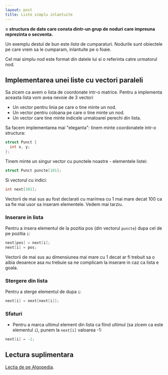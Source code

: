 ```yaml
---
layout: post
title: Liste simplu inlantuite
---
```


**= structura de date care consta dintr-un grup de noduri care impreuna reprezinta o secventa.**

Un exemplu destul de bun este *lista* de cumparaturi. Nodurile sunt obiectele pe care vrem sa le cumparam, inlantuite pe o foaie.

Cel mai simplu nod este format din datele lui si o referinta catre urmatorul nod.

## Implementarea unei liste cu vectori paraleli

Sa zicem ca avem o lista de coordonate intr-o matrice. Pentru a implementa aceasta lista vom avea nevoie de 3 vectori

- Un vector pentru linia pe care o tine minte un nod.
- Un vector pentru coloana pe care o tine minte un nod.
- Un vector care tine minte indicele urmatoarei perechi din lista.

Sa facem implementarea mai "eleganta": tinem minte coordonatele intr-o structura:

```c
struct Punct {
  int x, y;
};
```

Tinem minte un singur vector cu punctele noastre - elementele listei:

```c
struct Punct puncte[101];
```

Si vectorul cu indici:

```c
int next[101];
```

Vectorii de mai sus au fost declarati cu marimea cu 1 mai mare decat 100 ca sa fie mai usor sa inseram elementele. Vedem mai tarziu.

### Inserare in lista

Pentru a insera elementul de la pozitia pos (din vectorul `puncte`) dupa cel de pe pozitia `i`:

```c
next[pos] = next[i];
next[i] = pos;
```

Vectorii de mai sus au dimensiunea mai mare cu 1 decat ar fi trebuit sa o aibia deoarece asa nu trebuie sa ne complicam la inserare in caz ca lista e goala.

### Stergere din lista

Pentru a sterge elementul de dupa `i`:

```c
next[i] = next[next[i]];
```

### Sfaturi

- Pentru a marca ultimul element din lista ca fiind ultimul (sa zicem ca este elementul `i`), punem la `next[i]` valoarea -1:

```c
next[i] = -1;
```

## Lectura suplimentara

[Lectia de pe Algopedia](http://algopedia.ro/wiki/index.php/Clasa_a_7-a_lec%C8%9Bia_8_-_5_nov_2015#Liste).
